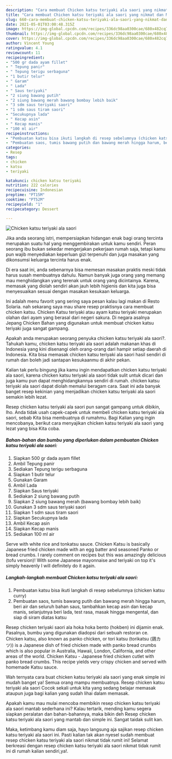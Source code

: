 ```yaml
---
description: "Cara membuat Chicken katsu teriyaki ala saori yang nikmat dan Mudah Dibuat"
title: "Cara membuat Chicken katsu teriyaki ala saori yang nikmat dan Mudah Dibuat"
slug: 660-cara-membuat-chicken-katsu-teriyaki-ala-saori-yang-nikmat-dan-mudah-dibuat
date: 2021-05-01T03:00:48.315Z
image: https://img-global.cpcdn.com/recipes/336dc98aa0300cae/680x482cq70/chicken-katsu-teriyaki-ala-saori-foto-resep-utama.jpg
thumbnail: https://img-global.cpcdn.com/recipes/336dc98aa0300cae/680x482cq70/chicken-katsu-teriyaki-ala-saori-foto-resep-utama.jpg
cover: https://img-global.cpcdn.com/recipes/336dc98aa0300cae/680x482cq70/chicken-katsu-teriyaki-ala-saori-foto-resep-utama.jpg
author: Vincent Young
ratingvalue: 4.1
reviewcount: 11
recipeingredient:
- "500 gr dada ayam fillet"
- " Tepung panir"
- " Tepung terigu serbaguna"
- "1 butir telur"
- " Garam"
- " Lada"
- " Saus teriyaki"
- "2 siung bawang putih"
- "2 siung bawang merah bawang bombay lebih baik"
- "3 sdm saus teriyaki saori"
- "1 sdm saus tiram saori"
- "Secukupnya lada"
- " Kecap asin"
- " Kecap manis"
- "100 ml air"
recipeinstructions:
- "Pembuatan katsu bisa ikuti langkah di resep sebelumnya (chicken katsu curry)"
- "Pembuatan saos, tumis bawang putih dan bawang merah hingga harum, beri air dan seluruh bahan saus, tambahkan kecap asin dan kecap manis, selanjutnya beri lada, test rasa, masak hingga mengental, dan siap di siram diatas katsu"
categories:
- Resep
tags:
- chicken
- katsu
- teriyaki

katakunci: chicken katsu teriyaki 
nutrition: 222 calories
recipecuisine: Indonesian
preptime: "PT15M"
cooktime: "PT52M"
recipeyield: "1"
recipecategory: Dessert

---
```



![Chicken katsu teriyaki ala saori](https://img-global.cpcdn.com/recipes/336dc98aa0300cae/680x482cq70/chicken-katsu-teriyaki-ala-saori-foto-resep-utama.jpg)

Jika anda seorang istri, mempersiapkan hidangan enak bagi orang tercinta merupakan suatu hal yang menggembirakan untuk kamu sendiri. Peran seorang ibu bukan sekedar mengerjakan pekerjaan rumah saja, tetapi kamu pun wajib menyediakan keperluan gizi terpenuhi dan juga masakan yang dikonsumsi keluarga tercinta harus enak.

Di era  saat ini, anda sebenarnya bisa memesan masakan praktis meski tidak harus susah membuatnya dahulu. Namun banyak juga orang yang memang mau menghidangkan yang terenak untuk orang yang dicintainya. Karena, memasak yang diolah sendiri akan jauh lebih higienis dan kita juga bisa menyesuaikan sesuai dengan masakan kesukaan keluarga. 

Ini adalah menu favorit yang sering saya pesan kalau lagi makan di Resto Solaria. nah sekarang saya mau share resep praktisnya cara membuat chicken katsu. Chicken Katsu teriyaki atau ayam katsu teriyaki merupakan olahan dari ayam yang berasal dari negeri sakura. Di negara asalnya Jepang Chicken Bahan yang digunakan untuk membuat chicken katsu teriyaki juga sangat gampang.

Apakah anda merupakan seorang penyuka chicken katsu teriyaki ala saori?. Tahukah kamu, chicken katsu teriyaki ala saori adalah makanan khas di Indonesia yang kini disenangi oleh orang-orang dari hampir setiap daerah di Indonesia. Kita bisa memasak chicken katsu teriyaki ala saori hasil sendiri di rumah dan boleh jadi santapan kesukaanmu di akhir pekan.

Kalian tak perlu bingung jika kamu ingin mendapatkan chicken katsu teriyaki ala saori, karena chicken katsu teriyaki ala saori tidak sulit untuk dicari dan juga kamu pun dapat menghidangkannya sendiri di rumah. chicken katsu teriyaki ala saori dapat diolah memalui beragam cara. Saat ini ada banyak banget resep kekinian yang menjadikan chicken katsu teriyaki ala saori semakin lebih lezat.

Resep chicken katsu teriyaki ala saori pun sangat gampang untuk dibikin, lho. Anda tidak usah capek-capek untuk membeli chicken katsu teriyaki ala saori, sebab Kita bisa membuatnya di rumahmu. Bagi Kalian yang ingin mencobanya, berikut cara menyajikan chicken katsu teriyaki ala saori yang lezat yang bisa Kita coba.

<!--inarticleads1-->

##### Bahan-bahan dan bumbu yang diperlukan dalam pembuatan Chicken katsu teriyaki ala saori:

1. Siapkan 500 gr dada ayam fillet
1. Ambil  Tepung panir
1. Sediakan  Tepung terigu serbaguna
1. Siapkan 1 butir telur
1. Gunakan  Garam
1. Ambil  Lada
1. Siapkan  Saus teriyaki
1. Sediakan 2 siung bawang putih
1. Siapkan 2 siung bawang merah (bawang bombay lebih baik)
1. Gunakan 3 sdm saus teriyaki saori
1. Siapkan 1 sdm saus tiram saori
1. Siapkan Secukupnya lada
1. Ambil  Kecap asin
1. Siapkan  Kecap manis
1. Sediakan 100 ml air


Serve with white rice and tonkatsu sauce. Chicken Katsu is basically Japanese fried chicken made with an egg batter and seasoned Panko or bread crumbs. I rarely comment on recipes but this was amazingly delicious (tofu version)! With some Japanese mayonnaise and teriyaki on top it&#39;s simply heavenly I will definitely do it again. 

<!--inarticleads2-->

##### Langkah-langkah membuat Chicken katsu teriyaki ala saori:

1. Pembuatan katsu bisa ikuti langkah di resep sebelumnya (chicken katsu curry)
1. Pembuatan saos, tumis bawang putih dan bawang merah hingga harum, beri air dan seluruh bahan saus, tambahkan kecap asin dan kecap manis, selanjutnya beri lada, test rasa, masak hingga mengental, dan siap di siram diatas katsu


Resep chicken teriyaki saori ala hoka hoka bento (hokben) ini dijamin enak. Pasalnya, bumbu yang digunakan diadopsi dari sebuah restoran ce. Chicken katsu, also known as panko chicken, or tori katsu (torikatsu (鶏カツ)) is a Japanese dish of fried chicken made with panko bread crumbs which is also popular in Australia, Hawaii, London, California, and other areas of the world. Chicken Katsu - Japanese fried chicken cutlet with panko bread crumbs. This recipe yields very crispy chicken and served with homemade Katsu sauce. 

Wah ternyata cara buat chicken katsu teriyaki ala saori yang enak simple ini mudah banget ya! Semua orang mampu membuatnya. Resep chicken katsu teriyaki ala saori Cocok sekali untuk kita yang sedang belajar memasak ataupun juga bagi kalian yang sudah lihai dalam memasak.

Apakah kamu mau mulai mencoba membikin resep chicken katsu teriyaki ala saori mantab sederhana ini? Kalau tertarik, mending kamu segera siapkan peralatan dan bahan-bahannya, maka bikin deh Resep chicken katsu teriyaki ala saori yang mantab dan simple ini. Sangat taidak sulit kan. 

Maka, ketimbang kamu diam saja, hayo langsung aja sajikan resep chicken katsu teriyaki ala saori ini. Pasti kalian tak akan nyesel sudah membuat resep chicken katsu teriyaki ala saori nikmat tidak rumit ini! Selamat berkreasi dengan resep chicken katsu teriyaki ala saori nikmat tidak rumit ini di rumah kalian sendiri,ya!.

